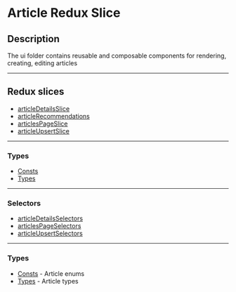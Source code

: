 # Article Redux Slice 

## Description

The ui folder contains reusable and composable components for rendering, creating, editing articles

---

## Redux slices
- [articleDetailsSlice](/social-media-frontend/src/5_entities/Article/model/slice/articleDetailsSlice.ts) 
- [articleRecommendations](/social-media-frontend/src/5_entities/Article/model/slice/articleRecommendations.ts) 
- [articlesPageSlice](/social-media-frontend/src/5_entities/Article/model/slice/articlesPageSlice.ts) 
- [articleUpsertSlice](/social-media-frontend/src/5_entities/Article/model/slice/articleUpsertSlice.ts) 

---

### Types
- [Consts](/social-media-frontend/src/5_entities/Article/model/consts) 
- [Types](/social-media-frontend/src/5_entities/Article/model/types/) 

---

### Selectors
- [articleDetailsSelectors](/social-media-frontend/src/5_entities/Article/model/selectors/articleDetailsSelectors) 
- [articlesPageSelectors](/social-media-frontend/src/5_entities/Article/model/selectors/articlesPageSelectors)
- [articleUpsertSelectors](/social-media-frontend/src/5_entities/Article/model/selectors/articleUpsertSelectors) 

---

### Types
- [Consts](/social-media-frontend/src/5_entities/Article/model/consts) - Article enums
- [Types](/social-media-frontend/src/5_entities/Article/model/types/) - Article types



